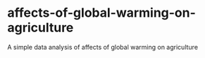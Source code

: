 # affects-of-global-warming-on-agriculture
A simple data analysis of affects of global warming on agriculture
